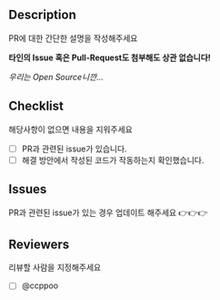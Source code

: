 ## Description

PR에 대한 간단한 설명을 작성해주세요

**타인의 Issue 혹은 Pull-Request도 첨부해도 상관 없습니다!**

_우리는 Open Source니깐..._

<!--
⚠️ Commit에는 한 번에 하나의 내용/기능만 추가해주세요!

- 새로운 내용을 추가하는 경우

  - 관련된 issue에 대한 PR인 경우 링크 첨부 해주세요

  - 이전에 유사한 내용 PR이 거부되었던 경우 해당 PR 링크 첨부 해주세요

  - 새로운 폴더, 목록, 항목을 만드는 경우 이유를 작성해주세요
    <br>

- 기존의 내용에서 수정하는 경우

  - 이전의 내용 혹은 코드로부터 개선된 내용을 첨부 해주세요
    <br>

- **모든 경우에 해당되는 부분입니다**

  - 참고한 내용이 있을 경우 링크를 첨부 해주세요

-->

## Checklist

해당사항이 없으면 내용을 지워주세요

- [ ] PR과 관련된 issue가 있습니다.
- [ ] 해결 방안에서 작성된 코드가 작동하는지 확인했습니다.

## Issues

PR과 관련된 issue가 있는 경우 업데이트 해주세요 👉👉👉

## Reviewers

리뷰할 사람을 지정해주세요

- [ ] @ccppoo
